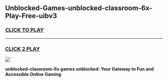 
## Unblocked-Games-unblocked-classroom-6x-Play-Free-uibv3
<h3>
<a href="https://premium76.site?title=unblocked-classroom-6x&ref=23A">CLICK TO PLAY</a></h3>
<hr>

<h3>
<a href="https://premium76.site?title=unblocked-classroom-6x&ref=23A">CLICK 2 PLAY</a>
  
</h3>

<a href="https://premium76.site?title=unblocked-classroom-6x&ref=23A"><img src="https://clearcache.store/games.png"></a>


**unblocked-classroom-6x games unblocked: Your Gateway to Fun and Accessible Online Gaming**
